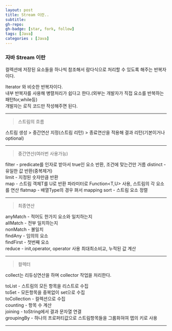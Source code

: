 ```yaml
---
layout: post
title: Stream 이란..
subtitle: 
gh-repo: 
gh-badge: [star, fork, follow]
tags: [Java]
categories : [Java]
---
```




### 자바 Stream 이란

컬렉션에 저장된 요소들을 하나씩 참조해서 람다식으로 처리할 수 있도록 해주는 반복자이다.  

Iterator 와 비슷한 반복자이다.  
내부 반복자를 사용해 병렬처리가 쉽다고 한다.(외부는 개발자가 직접 요소를 반복하는 패턴for,while등)  
개발자는 로직 코드만 작성해주면 된다.  

---

>스트림의 흐름

스트림 생성 > 중간연산 지정(스트림 리턴) > 종료연산을 적용해 결과 리턴(기본이거나 optional)

---

>중간연산(여러번 사용가능)

filter - predicate를 인자로 받아서 true인 요소 반환, 조건에 맞는건만 거름
distinct - 유일한 값 반환(중복제거)  
limit - 지정된 숫자만큼 반환  
map - 스트림 객체T를 U로 반환 파라미터로 Function<T,U> 사용, 스트림의 각 요소를 연산
flatmap - 배열Type의 경우 펴서 mapping 
sort - 스트림 요소 정렬  

---

>최종연산

anyMatch - 적어도 한가지 요소와 일치하는지  
allMatch - 전부 일치하는지  
nonMatch - 불일치  
findAny - 임의의 요소  
findFirst - 첫번째 요소  
reduce - init,operator, operator 사용  최대최소비교, 누적된 값 계산 


---

>컬렉터

collect는 리듀싱연산을 하며 collector 작업을 처리한다.

toList - 스트림의 모든 항목을 리스트로 수집  
toSet - 모든항목을 중복없이 set으로 수집  
toCollection - 컬렉션으로 수집  
counting - 항목 수 계산  
joining - toString에서 결과 문자열 연결  
groupingBy - 하나의 프로퍼티값으로 스트림항목들을 그룹화혀여 맵의 키로 사용  

---


